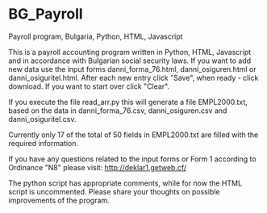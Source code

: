 # BG_Payroll
Payroll program, Bulgaria, Python, HTML, Javascript

This is a payroll accounting program written in Python, HTML, Javascript and in accordance with Bulgarian social security laws.
If you want to add new data use the input forms danni_forma_76.html, danni_osiguren.html or danni_osiguritel.html.
After each new entry click "Save", when ready - click download.
If you want to start over click "Clear".

If you execute the file read_arr.py this will generate a file EMPL2000.txt, based on the
data in danni_forma_76.csv, danni_osiguren.csv and danni_osiguritel.csv.

Currently only 17 of the total of 50 fields in EMPL2000.txt are filled with the required
information. 

If you have any questions related to the input forms or Form 1 according to Ordinance "N8" please visit:
http://deklar1.getweb.cf/

The python script has appropriate comments, while for now the HTML script is uncommented.
Please share your thoughts on possible improvements of the program.
